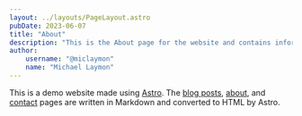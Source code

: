 ```yaml
---
layout: ../layouts/PageLayout.astro
pubDate: 2023-06-07
title: "About"
description: "This is the About page for the website and contains information about this demo project."
author:
    username: "@miclaymon"
    name: "Michael Laymon"
---
```


This is a demo website made using [Astro](https://astro.build). The [blog posts](/posts), [about](/about), and [contact](/contact) pages are written in Markdown and converted to HTML by Astro.